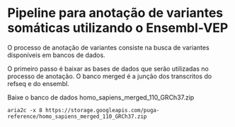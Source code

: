 # Pipeline para anotação de variantes somáticas utilizando o Ensembl-VEP

O processo de anotação de variantes consiste na busca de variantes disponíveis em bancos de dados.

O primeiro passo é baixar as bases de dados que serão utilizadas no processo de anotação. 
O banco merged é a junção dos transcritos do refseq e do ensembl.

Baixe o banco de dados homo_sapiens_merged_110_GRCh37.zip

```
aria2c -x 8 https://storage.googleapis.com/puga-reference/homo_sapiens_merged_110_GRCh37.zip
```
